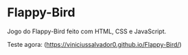 # Flappy-Bird
Jogo do Flappy-Bird feito com HTML, CSS e JavaScript.

Teste agora: (https://viniciussalvador0.github.io/Flappy-Bird/)
